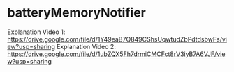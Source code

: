 # batteryMemoryNotifier
Explanation Video 1:
https://drive.google.com/file/d/1Y49eaB7Q849CShsUqwtudZbPdtdsbwFs/view?usp=sharing
Explanation Video 2:
https://drive.google.com/file/d/1ubZQX5Fh7drmiCMCFct8rV3iyB7A6VJF/view?usp=sharing
